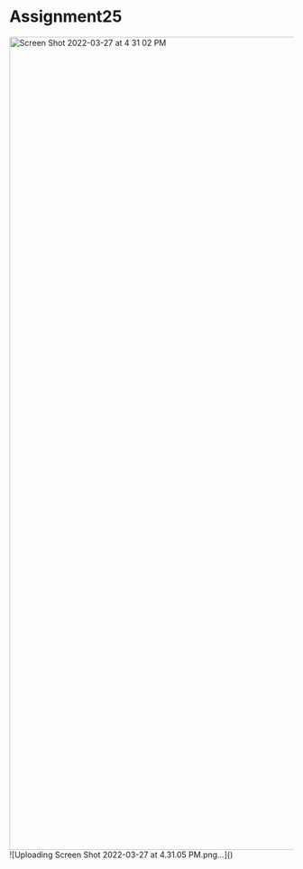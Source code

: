 # Assignment25
<img width="1440" alt="Screen Shot 2022-03-27 at 4 31 02 PM" src="https://user-images.githubusercontent.com/94223830/160280557-8a3e8b43-ce55-4318-a263-3c8f6766d8e6.png">
![Uploading Screen Shot 2022-03-27 at 4.31.05 PM.png…]()
